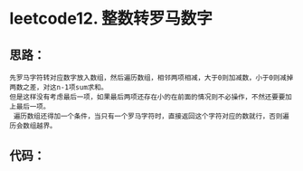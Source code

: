 leetcode12. 整数转罗马数字
==
思路：
--
    先罗马字符转对应数字放入数组，然后遍历数组，相邻两项相减，大于0则加减数，小于0则减掉两数之差，对这n-1项sum求和。  
    但是这样没有考虑最后一项，如果最后两项还存在小的在前面的情况则不必操作，不然还要要加上最后一项。 
     遍历数组还得加一个条件，当只有一个罗马字符时，直接返回这个字符对应的数就行，否则遍历会数组越界。     
代码： 
--
<pre>
